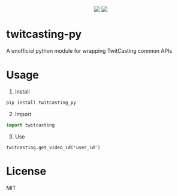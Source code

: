 <p align=center>
    <img src="https://img.shields.io/circleci/build/github/kkent030315/twitcasting-py/main?style=for-the-badge">
    <img src="https://img.shields.io/pypi/v/twitcasting-py?style=for-the-badge">
</p>

# twitcasting-py
A unofficial python module for wrapping TwitCasting common APIs

# Usage

1. Install

```bash
pip install twitcasting_py
```

2. Import

```python
import twitcasting
```

3. Use

```python3
twitcasting.get_video_id('user_id')
```

# License

MIT